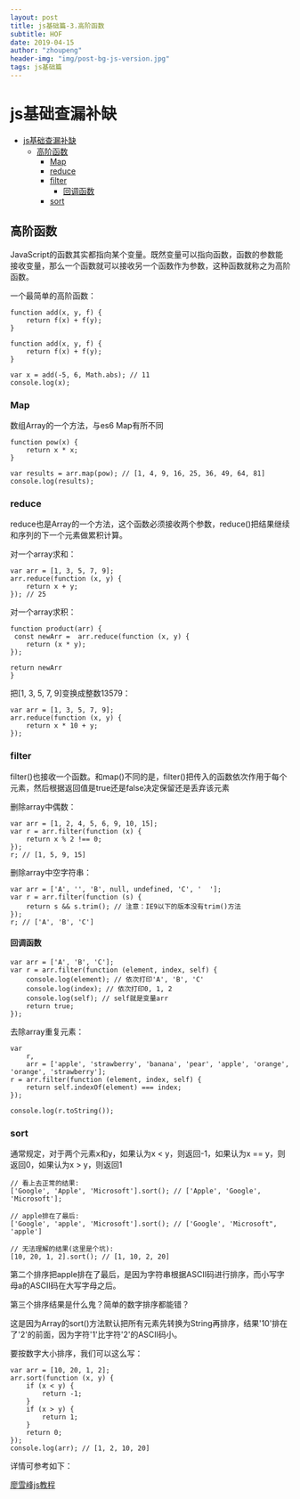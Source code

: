 ```yaml
---
layout: post
title: js基础篇-3.高阶函数
subtitle: HOF
date: 2019-04-15
author: "zhoupeng"
header-img: "img/post-bg-js-version.jpg"
tags: js基础篇
---
```


# js基础查漏补缺

<!-- TOC -->

- [js基础查漏补缺](#js%E5%9F%BA%E7%A1%80%E6%9F%A5%E6%BC%8F%E8%A1%A5%E7%BC%BA)
  - [高阶函数](#%E9%AB%98%E9%98%B6%E5%87%BD%E6%95%B0)
    - [Map](#Map)
    - [reduce](#reduce)
    - [filter](#filter)
      - [回调函数](#%E5%9B%9E%E8%B0%83%E5%87%BD%E6%95%B0)
    - [sort](#sort)

<!-- /TOC -->

## 高阶函数

JavaScript的函数其实都指向某个变量。既然变量可以指向函数，函数的参数能接收变量，那么一个函数就可以接收另一个函数作为参数，这种函数就称之为高阶函数。

一个最简单的高阶函数： 

```
function add(x, y, f) {
    return f(x) + f(y);
}
```

```
function add(x, y, f) {
    return f(x) + f(y);
}

var x = add(-5, 6, Math.abs); // 11
console.log(x);

```

### Map

数组Array的一个方法，与es6 Map有所不同

```
function pow(x) {
    return x * x;
}

var results = arr.map(pow); // [1, 4, 9, 16, 25, 36, 49, 64, 81]
console.log(results);
```

### reduce

reduce也是Array的一个方法，这个函数必须接收两个参数，reduce()把结果继续和序列的下一个元素做累积计算。

对一个array求和：

```
var arr = [1, 3, 5, 7, 9];
arr.reduce(function (x, y) {
    return x + y;
}); // 25
```

对一个array求积：

```
function product(arr) {
 const newArr =  arr.reduce(function (x, y) {
    return (x * y);
});

return newArr
}
```

把[1, 3, 5, 7, 9]变换成整数13579：

```
var arr = [1, 3, 5, 7, 9];
arr.reduce(function (x, y) {
    return x * 10 + y;
}); 
```

### filter

filter()也接收一个函数。和map()不同的是，filter()把传入的函数依次作用于每个元素，然后根据返回值是true还是false决定保留还是丢弃该元素

删除array中偶数：

```
var arr = [1, 2, 4, 5, 6, 9, 10, 15];
var r = arr.filter(function (x) {
    return x % 2 !== 0;
});
r; // [1, 5, 9, 15]
```

删除array中空字符串：

```
var arr = ['A', '', 'B', null, undefined, 'C', '  '];
var r = arr.filter(function (s) {
    return s && s.trim(); // 注意：IE9以下的版本没有trim()方法
});
r; // ['A', 'B', 'C']
```

#### 回调函数

```
var arr = ['A', 'B', 'C'];
var r = arr.filter(function (element, index, self) {
    console.log(element); // 依次打印'A', 'B', 'C'
    console.log(index); // 依次打印0, 1, 2
    console.log(self); // self就是变量arr
    return true;
});
```

去除array重复元素：

```
var
    r,
    arr = ['apple', 'strawberry', 'banana', 'pear', 'apple', 'orange', 'orange', 'strawberry'];
r = arr.filter(function (element, index, self) {
    return self.indexOf(element) === index;
});

console.log(r.toString());
```

### sort 

通常规定，对于两个元素x和y，如果认为x < y，则返回-1，如果认为x == y，则返回0，如果认为x > y，则返回1

```
// 看上去正常的结果:
['Google', 'Apple', 'Microsoft'].sort(); // ['Apple', 'Google', 'Microsoft'];

// apple排在了最后:
['Google', 'apple', 'Microsoft'].sort(); // ['Google', 'Microsoft", 'apple']

// 无法理解的结果(这里是个坑):
[10, 20, 1, 2].sort(); // [1, 10, 2, 20]
```

第二个排序把apple排在了最后，是因为字符串根据ASCII码进行排序，而小写字母a的ASCII码在大写字母之后。

第三个排序结果是什么鬼？简单的数字排序都能错？

这是因为Array的sort()方法默认把所有元素先转换为String再排序，结果'10'排在了'2'的前面，因为字符'1'比字符'2'的ASCII码小。

要按数字大小排序，我们可以这么写：

```
var arr = [10, 20, 1, 2];
arr.sort(function (x, y) {
    if (x < y) {
        return -1;
    }
    if (x > y) {
        return 1;
    }
    return 0;
});
console.log(arr); // [1, 2, 10, 20]
```

详情可参考如下：

[廖雪峰js教程](https://www.liaoxuefeng.com/wiki/001434446689867b27157e896e74d51a89c25cc8b43bdb3000/001434499355829ead974e550644e2ebd9fd8bb1b0dd721000)


